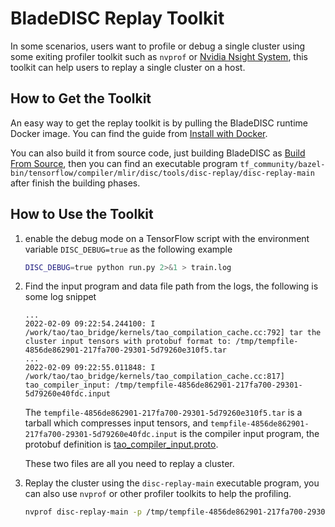 # BladeDISC Replay Toolkit

In some scenarios, users want to profile or debug a single cluster using
some exiting profiler toolkit such as `nvprof` or [Nvidia Nsight System](https://developer.nvidia.com/zh-cn/nsight-systems),
this toolkit can help users to replay a single cluster on a host.

## How to Get the Toolkit

An easy way to get the replay toolkit is by pulling the BladeDISC runtime Docker
image. You can find the guide from [Install with Docker](/docs/install_with_docker.md).

You can also build it from source code, just building BladeDISC as
[Build From Source](/docs/bulid_from_source.md), then you can find an executable program
`tf_community/bazel-bin/tensorflow/compiler/mlir/disc/tools/disc-replay/disc-replay-main`
after finish the building phases.

## How to Use the Toolkit

1. enable the debug mode on a TensorFlow script with the environment variable
`DISC_DEBUG=true` as the following example

    ``` bash
    DISC_DEBUG=true python run.py 2>&1 > train.log
    ```

1. Find the input program and data file path from the logs, the
following is some log snippet

    ``` text
    ...
    2022-02-09 09:22:54.244100: I /work/tao/tao_bridge/kernels/tao_compilation_cache.cc:792] tar the cluster input tensors with protobuf format to: /tmp/tempfile-4856de862901-217fa700-29301-5d79260e310f5.tar
    ...
    2022-02-09 09:22:55.011848: I /work/tao/tao_bridge/kernels/tao_compilation_cache.cc:817] tao_compiler_input: /tmp/tempfile-4856de862901-217fa700-29301-5d79260e40fdc.input
   ```

   The `tempfile-4856de862901-217fa700-29301-5d79260e310f5.tar` is a tarball
   which compresses input tensors, and `tempfile-4856de862901-217fa700-29301-5d79260e40fdc.input`
   is the compiler input program, the protobuf definition is
   [tao_compiler_input.proto](/tao/tao_bridge/tao_compiler_input.proto).

   These two files are all you need to replay a cluster.

1. Replay the cluster using the `disc-replay-main` executable program, you can
also use `nvprof` or other profiler toolkits to help the profiling.

    ``` bash
    nvprof disc-replay-main -p /tmp/tempfile-4856de862901-217fa700-29301-5d79260e40fdc.input -d /tmp/tempfile-4856de862901-217fa700-29301-5d79260e310f5.tar
    ```
